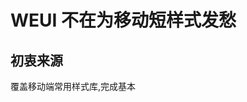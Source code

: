 WEUI 不在为移动短样式发愁 
===============================================================================================================================================
## 初衷来源
覆盖移动端常用样式库,完成基本

